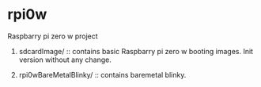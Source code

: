 # rpi0w
Raspbarry pi zero w project

1. sdcardImage/ :: contains basic Raspbarry pi zero w booting images.
                   Init version without any change.

2. rpi0wBareMetalBlinky/ :: contains baremetal blinky.
